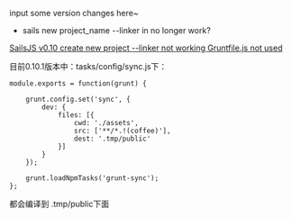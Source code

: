 input some version changes here~

* sails new project_name --linker in no longer work?

[SailsJS v0.10 create new project --linker not working Gruntfile.js not used](http://stackoverflow.com/questions/22042260/sailsjs-v0-10-create-new-project-linker-not-working-gruntfile-js-not-used)

目前0.10.1版本中：tasks/config/sync.js下：

```shell
module.exports = function(grunt) {

	grunt.config.set('sync', {
		dev: {
			files: [{
				cwd: './assets',
				src: ['**/*.!(coffee)'],
				dest: '.tmp/public'
			}]
		}
	});

	grunt.loadNpmTasks('grunt-sync');
};
```

都会编译到 .tmp/public下面
